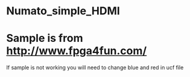 # Numato_simple_HDMI
# Sample is from http://www.fpga4fun.com/

If sample is not working you will need to change blue and red in ucf file
